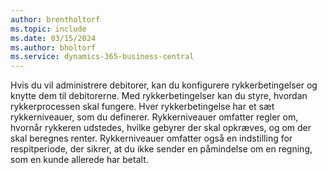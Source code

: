 ```yaml
---
author: brentholtorf
ms.topic: include
ms.date: 03/15/2024
ms.author: bholtorf
ms.service: dynamics-365-business-central
---
```

Hvis du vil administrere debitorer, kan du konfigurere rykkerbetingelser og knytte dem til debitorerne. Med rykkerbetingelser kan du styre, hvordan rykkerprocessen skal fungere. Hver rykkerbetingelse har et sæt rykkerniveauer, som du definerer. Rykkerniveauer omfatter regler om, hvornår rykkeren udstedes, hvilke gebyrer der skal opkræves, og om der skal beregnes renter. Rykkerniveauer omfatter også en indstilling for respitperiode, der sikrer, at du ikke sender en påmindelse om en regning, som en kunde allerede har betalt.

